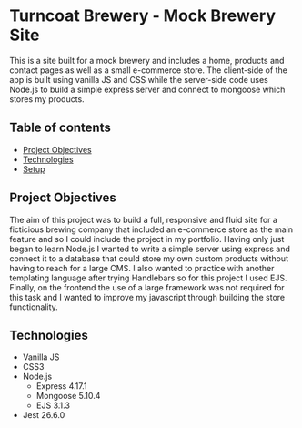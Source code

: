 # Turncoat Brewery - Mock Brewery Site

This is a site built for a mock brewery and includes a home, products and contact pages as well as a small e-commerce store. The client-side of the app is built using vanilla JS and CSS while the server-side code uses Node.js to build a simple express server and connect to mongoose which stores my products.

## Table of contents
* [Project Objectives](#project-objectives)
* [Technologies](#technologies)
* [Setup](#setup)


## Project Objectives

The aim of this project was to build a full, responsive and fluid site for a ficticious brewing company that included an e-commerce store as the main feature and so I could include the project in my portfolio. Having only just began to learn Node.js I wanted to write a simple server using express and connect it to a database that could store my own custom products without having to reach for a large CMS. I also wanted to practice with another templating language after trying Handlebars so for this project I used EJS. Finally, on the frontend the use of a large framework was not required for this task and I wanted to improve my javascript through building the store functionality.

## Technologies

* Vanilla JS
* CSS3
* Node.js
  * Express 4.17.1
  * Mongoose 5.10.4
  * EJS 3.1.3
* Jest 26.6.0
